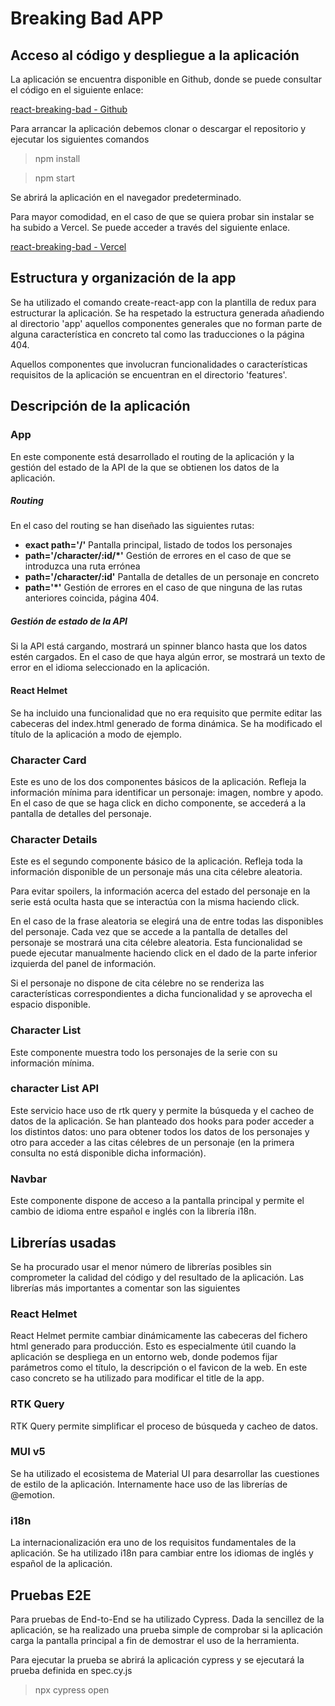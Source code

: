 # Breaking Bad APP


## Acceso al código y despliegue a la aplicación

La aplicación se encuentra disponible en Github, donde se puede consultar el código en el siguiente enlace:

[react-breaking-bad - Github](https://github.com/Alberto-CS/react-breaking-bad.git)
 

Para arrancar la aplicación debemos clonar o descargar el repositorio y ejecutar los siguientes comandos

> npm install

> npm start

Se abrirá la aplicación en el navegador predeterminado. 

Para mayor comodidad, en el caso de que se quiera probar sin instalar se ha subido a Vercel. Se puede acceder a través del siguiente enlace.

[react-breaking-bad - Vercel](https://react-breaking-bad-alpha.vercel.app/)


## Estructura y organización de la app
Se ha utilizado el comando create-react-app con la plantilla de redux para estructurar la aplicación. Se ha respetado la estructura generada añadiendo al directorio 'app' aquellos componentes generales que no forman parte de alguna característica en concreto tal como las traducciones o la página 404. 

Aquellos componentes que involucran funcionalidades o características requisitos de la aplicación se encuentran en el directorio 'features'.

## Descripción de la aplicación

### App
En este componente está desarrollado el routing de la aplicación y la gestión del estado de la API de la que se obtienen los datos de la aplicación.

##### Routing
En el caso del routing se han diseñado las siguientes rutas:

- **exact path='/'** Pantalla principal, listado de todos los personajes
- **path='/character/:id/*'** Gestión de errores en el caso de que se introduzca una ruta errónea
- **path='/character/:id'** Pantalla de detalles de un personaje en concreto
- **path='*'** Gestión de errores en el caso de que ninguna de las rutas anteriores coincida, página 404.

##### Gestión de estado de la API
Si la API está cargando, mostrará un spinner blanco hasta que los datos estén cargados. En el caso de que haya algún error, se mostrará un texto de error en el idioma seleccionado en la aplicación.

#### React Helmet

Se ha incluido una funcionalidad que no era requisito que permite editar las cabeceras del index.html generado de forma dinámica. Se ha modificado el título de la aplicación a modo de ejemplo.


### Character Card
Este es uno de los dos componentes básicos de la aplicación. Refleja la información mínima para identificar un personaje: imagen, nombre y apodo. En el caso de que se haga click en dicho componente, se accederá a la pantalla de detalles del personaje.


### Character Details
Este es el segundo componente básico de la aplicación. Refleja toda la información disponible de un personaje más una cita célebre aleatoria. 

Para evitar spoilers, la información acerca del estado del personaje en la serie está oculta hasta que se interactúa con la misma haciendo click.

En el caso de la frase aleatoria se elegirá una de entre todas las disponibles del personaje. Cada vez que se accede a la pantalla de detalles del personaje se mostrará una cita célebre aleatoria. Esta funcionalidad se puede ejecutar manualmente haciendo click en el dado de la parte inferior izquierda del panel de información.

Si el personaje no dispone de cita célebre no se renderiza las características correspondientes a dicha funcionalidad y se aprovecha el espacio disponible.


### Character List
Este componente muestra todo los personajes de la serie con su información mínima.


### character List API
Este servicio hace uso de rtk query y permite la búsqueda y el cacheo de datos de la aplicación. Se han planteado dos hooks para poder acceder a los distintos datos: uno para obtener todos los datos de los personajes y otro para acceder a las citas célebres de un personaje (en la primera consulta no está disponible dicha información).


### Navbar
Este componente dispone de acceso a la pantalla principal y permite el cambio de idioma entre español e inglés con la librería i18n.

## Librerías usadas
Se ha procurado usar el menor número de librerías posibles sin comprometer la calidad del código y del resultado de la aplicación. Las librerías más importantes a comentar son las siguientes

### React Helmet
React Helmet permite cambiar dinámicamente las cabeceras del fichero html generado para producción. Esto es especialmente útil cuando la aplicación se despliega en un entorno web, donde podemos fijar parámetros como el título, la descripción o el favicon de la web. En este caso concreto se ha utilizado para modificar el title de la app.

### RTK Query
RTK Query permite simplificar el proceso de búsqueda y cacheo de datos. 

### MUI v5
Se ha utilizado el ecosistema de Material UI para desarrollar las cuestiones de estilo de la aplicación. Internamente hace uso de las librerías de @emotion.

### i18n
La internacionalización era uno de los requisitos fundamentales de la aplicación. Se ha utilizado i18n para cambiar entre los idiomas de inglés y español de la aplicación.


## Pruebas E2E
Para pruebas de End-to-End se ha utilizado Cypress. Dada la sencillez de la aplicación, se ha realizado una prueba simple de comprobar si la aplicación carga la pantalla principal a fin de demostrar el uso de la herramienta.

Para ejecutar la prueba se abrirá la aplicación cypress y se ejecutará la prueba definida en spec.cy.js

> npx cypress open

